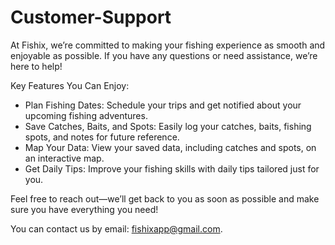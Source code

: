 # Customer-Support

At Fishix, we’re committed to making your fishing experience as smooth and enjoyable as possible. If you have any questions or need assistance, we’re here to help!

Key Features You Can Enjoy:

- Plan Fishing Dates: Schedule your trips and get notified about your upcoming fishing adventures.
- Save Catches, Baits, and Spots: Easily log your catches, baits, fishing spots, and notes for future reference.
- Map Your Data: View your saved data, including catches and spots, on an interactive map.
- Get Daily Tips: Improve your fishing skills with daily tips tailored just for you.

Feel free to reach out—we’ll get back to you as soon as possible and make sure you have everything you need!

You can contact us by email: fishixapp@gmail.com.

